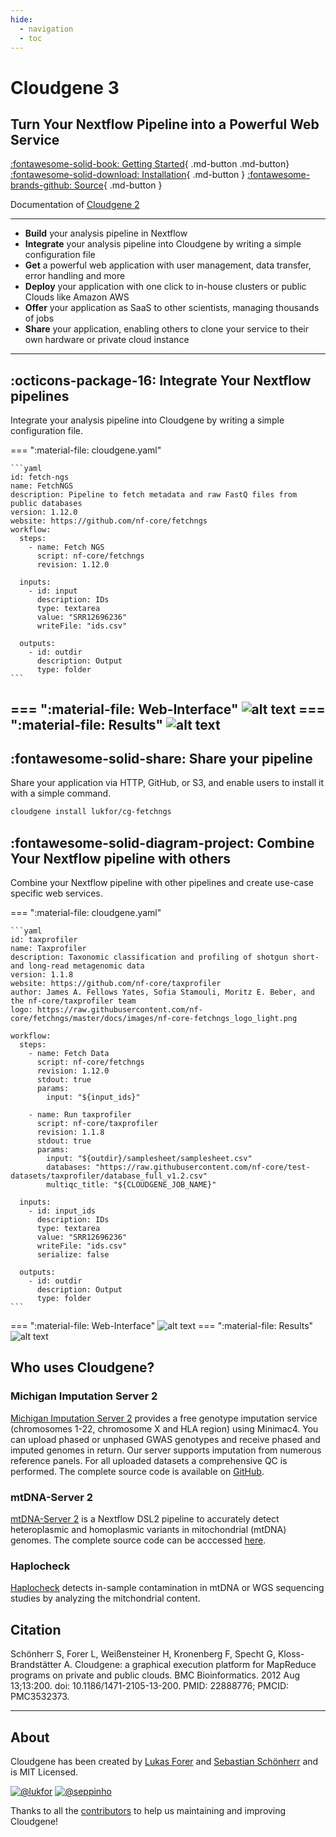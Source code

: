 ```yaml
---
hide:
  - navigation
  - toc 
---
```

<div class="header" markdown="1">

# Cloudgene 3

## Turn Your Nextflow Pipeline into a Powerful Web Service

[:fontawesome-solid-book: Getting Started](server/getting-started.md){ .md-button .md-button} [:fontawesome-solid-download: Installation](installation.md){ .md-button } [:fontawesome-brands-github: Source](https://github.com/genepi/cloudgene3){ .md-button }


Documentation of [Cloudgene 2](https://v2.cloudgene.io/)
</div>

---

- **Build** your analysis pipeline in Nextflow
- **Integrate** your analysis pipeline into Cloudgene by writing a simple configuration file
- **Get** a powerful web application with user management, data transfer, error handling and more
- **Deploy** your application with one click to in-house clusters or public Clouds like Amazon AWS
- **Offer** your application as SaaS to other scientists, managing thousands of jobs
- **Share** your application, enabling others to clone your service to their own hardware or private cloud instance

---

## :octicons-package-16: Integrate Your Nextflow pipelines

Integrate your analysis pipeline into Cloudgene by writing a simple configuration file.

=== ":material-file: cloudgene.yaml"

    ```yaml
    id: fetch-ngs
    name: FetchNGS
    description: Pipeline to fetch metadata and raw FastQ files from public databases
    version: 1.12.0
    website: https://github.com/nf-core/fetchngs
    workflow:
      steps:
        - name: Fetch NGS
          script: nf-core/fetchngs
          revision: 1.12.0
    
      inputs:
        - id: input
          description: IDs
          type: textarea
          value: "SRR12696236"
          writeFile: "ids.csv"
    
      outputs:
        - id: outdir
          description: Output
          type: folder
    ```
=== ":material-file: Web-Interface"
    ![alt text](images/index/cg-fetchngs.png)
=== ":material-file: Results"
    ![alt text](images/index/cg-fetchngs-results.png)
---

## :fontawesome-solid-share: Share your pipeline

Share your application via HTTP, GitHub, or S3, and enable users to install it with a simple command.

```bash
cloudgene install lukfor/cg-fetchngs
```

## :fontawesome-solid-diagram-project: Combine Your Nextflow pipeline with others

Combine your Nextflow pipeline with other pipelines and create use-case specific web services.

=== ":material-file: cloudgene.yaml"

    ```yaml
    id: taxprofiler
    name: Taxprofiler
    description: Taxonomic classification and profiling of shotgun short- and long-read metagenomic data
    version: 1.1.8
    website: https://github.com/nf-core/taxprofiler
    author: James A. Fellows Yates, Sofia Stamouli, Moritz E. Beber, and the nf-core/taxprofiler team
    logo: https://raw.githubusercontent.com/nf-core/fetchngs/master/docs/images/nf-core-fetchngs_logo_light.png

    workflow:
      steps:
        - name: Fetch Data
          script: nf-core/fetchngs
          revision: 1.12.0
          stdout: true
          params:
            input: "${input_ids}"

        - name: Run taxprofiler
          script: nf-core/taxprofiler
          revision: 1.1.8
          stdout: true
          params:
            input: "${outdir}/samplesheet/samplesheet.csv"
            databases: "https://raw.githubusercontent.com/nf-core/test-datasets/taxprofiler/database_full_v1.2.csv"
            multiqc_title: "${CLOUDGENE_JOB_NAME}"

      inputs:
        - id: input_ids
          description: IDs
          type: textarea
          value: "SRR12696236"
          writeFile: "ids.csv"
          serialize: false

      outputs:
        - id: outdir
          description: Output
          type: folder
    ```
=== ":material-file: Web-Interface"
    ![alt text](images/index/cg-taxprofiler.png)
=== ":material-file: Results"
    ![alt text](images/index/cg-taxprofiler-results.png)
## Who uses Cloudgene?


### Michigan Imputation Server 2

[Michigan Imputation Server 2](https://imputationserver.sph.umich.edu) provides a free genotype imputation service (chromosomes 1-22, chromosome X and HLA region) using Minimac4. You can upload phased or unphased GWAS genotypes and receive phased and imputed genomes in return. Our server supports imputation from numerous reference panels. For all uploaded datasets a comprehensive QC is performed. The complete source code is available on [GitHub](https://github.com/genepi/imputationserver2).

### mtDNA-Server 2

[mtDNA-Server 2](https://mitoverse.i-med.ac.at) is a Nextflow DSL2 pipeline to accurately detect heteroplasmic and homoplasmic variants in mitochondrial (mtDNA) genomes. The complete source code can be acccessed [here](https://github.com/genepi/mtdna-server-2).

### Haplocheck

[Haplocheck](https://mitoverse.i-med.ac.at) detects in-sample contamination in mtDNA or WGS sequencing studies by analyzing the mitchondrial content. 

## Citation

Schönherr S, Forer L, Weißensteiner H, Kronenberg F, Specht G, Kloss-Brandstätter A. Cloudgene: a graphical execution platform for MapReduce programs on private and public clouds. BMC Bioinformatics. 2012 Aug 13;13:200. doi: 10.1186/1471-2105-13-200. PMID: 22888776; PMCID: PMC3532373.

---

## About

Cloudgene has been created by [Lukas Forer](https://twitter.com/lukfor) and [Sebastian Schönherr](https://twitter.com/seppinho) and is MIT Licensed.


[![@lukfor](https://avatars.githubusercontent.com/u/210220?s=64&v=4)](https://github.com/lukfor)
[![@seppinho](https://avatars.githubusercontent.com/u/1942824?s=64&v=4)](https://github.com/seppinho)

Thanks to all the [contributors](about.md) to help us maintaining and improving Cloudgene!
